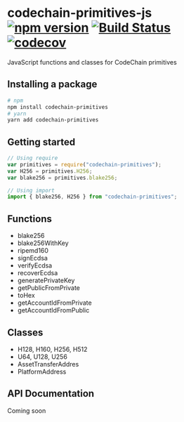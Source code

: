 # codechain-primitives-js [![npm version](https://badge.fury.io/js/codechain-primitives.svg)](https://badge.fury.io/js/codechain-primitives) [![Build Status](https://travis-ci.org/CodeChain-io/codechain-primitives-js.svg?branch=master)](https://travis-ci.org/CodeChain-io/codechain-primitives-js) [![codecov](https://codecov.io/gh/CodeChain-io/codechain-primitives-js/branch/master/graph/badge.svg)](https://codecov.io/gh/Codechain-io/codechain-primitives-js)

JavaScript functions and classes for CodeChain primitives

## Installing a package

```sh
# npm
npm install codechain-primitives
# yarn
yarn add codechain-primitives
```

## Getting started

```javascript
// Using require
var primitives = require("codechain-primitives");
var H256 = primitives.H256;
var blake256 = primitives.blake256;

// Using import
import { blake256, H256 } from "codechain-primitives";
```

## Functions

- blake256
- blake256WithKey
- ripemd160
- signEcdsa
- verifyEcdsa
- recoverEcdsa
- generatePrivateKey
- getPublicFromPrivate
- toHex
- getAccountIdFromPrivate
- getAccountIdFromPublic

## Classes

- H128, H160, H256, H512
- U64, U128, U256
- AssetTransferAddres
- PlatformAddress

## API Documentation

Coming soon
